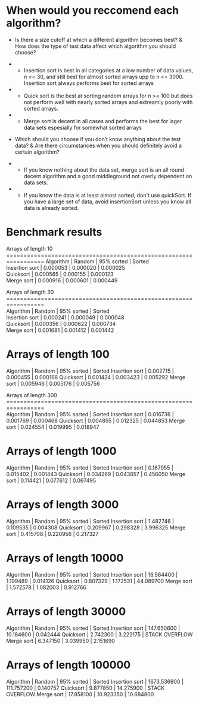 # When would you reccomend each algorithm?

- Is there a size cutoff at which a different algorithm becomes best? & How does the type of test data affect which algorithm you should choose?
- - Insertion sort is best in all categories at a low number of data values, n <= 30, and still best for almost sorted arrays upp to n <= 3000. Insertion sort always performs best for sorted arrays
- - Quick sort is the best at sorting random arrays for n >= 100 but does not perform well with nearly sorted arrays and extreamly poorly with sorted arrays. 
- - Merge sort is decent in all cases and performs the best for lager data sets espesially for somewhat sorted arrays


- Which should you choose if you don’t know anything about the test data? & Are there circumstances when you should definitely avoid a certain algorithm?
- - If you know nothing about the data set, merge sort is an all round decent algorithm and a good middleground not overly dependent on data sets. 
- - If you know the data is at least almost sorted, don't use quickSort. If you have a large set of data, avoid insertionSort unless you know all data is already sorted. 


# Benchmark results
<div>
Arrays of length 10
=================================================================
Algorithm      |         Random |     95% sorted |         Sorted <br> 
Insertion sort |       0.000053 |       0.000020 |       0.000025 <br>
Quicksort      |       0.000565 |       0.000155 |       0.000123 <br>
Merge sort     |       0.000916 |       0.000601 |       0.000449 <br>



Arrays of length 30
================================================================= <br>
Algorithm      |         Random |     95% sorted |         Sorted <br>
Insertion sort |       0.000241 |       0.000049 |       0.000048 <br>
Quicksort      |       0.000356 |       0.000622 |       0.000734 <br>
Merge sort     |       0.001681 |       0.001412 |       0.001442 <br>



Arrays of length 100
=================================================================
Algorithm      |         Random |     95% sorted |         Sorted
Insertion sort |       0.002715 |       0.000455 |       0.000168
Quicksort      |       0.001424 |       0.003423 |       0.005292
Merge sort     |       0.005946 |       0.005176 |       0.005756


Arrays of length 300
=================================================================<br>
Algorithm      |         Random |     95% sorted |         Sorted
Insertion sort |       0.016736 |       0.001769 |       0.000468
Quicksort      |       0.004855 |       0.012325 |       0.044853
Merge sort     |       0.024554 |       0.019995 |       0.018947

Arrays of length 1000
=================================================================
Algorithm      |         Random |     95% sorted |         Sorted
Insertion sort |       0.167955 |       0.015402 |       0.001443
Quicksort      |       0.034269 |       0.043857 |       0.456050
Merge sort     |       0.114421 |       0.077612 |       0.067495

Arrays of length 3000
=================================================================
Algorithm      |         Random |     95% sorted |         Sorted
Insertion sort |       1.482746 |       0.109535 |       0.004308
Quicksort      |       0.209967 |       0.298328 |       3.996325
Merge sort     |       0.415708 |       0.220956 |       0.217327

Arrays of length 10000
=================================================================
Algorithm      |         Random |     95% sorted |         Sorted
Insertion sort |      16.564400 |       1.199489 |       0.014126
Quicksort      |       0.807329 |       1.172531 |      44.089700
Merge sort     |       1.572578 |       1.082003 |       0.912766

Arrays of length 30000
=================================================================
Algorithm      |         Random |     95% sorted |         Sorted
Insertion sort |     147.650600 |      10.184600 |       0.042444
Quicksort      |       2.742300 |       3.222175 | STACK OVERFLOW
Merge sort     |       6.347150 |       3.039950 |       2.151690

Arrays of length 100000
=================================================================
Algorithm      |         Random |     95% sorted |         Sorted
Insertion sort |    1673.536900 |     111.757200 |       0.140757
Quicksort      |       9.877850 |      14.275900 | STACK OVERFLOW
Merge sort     |      17.858100 |      10.923350 |      10.684800
</div>
